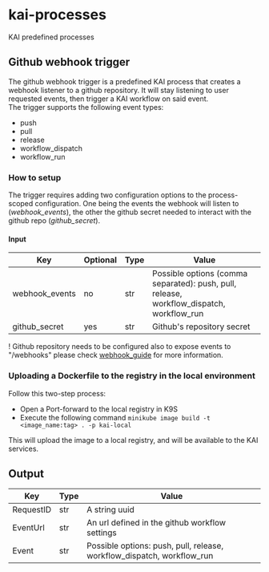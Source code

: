 # kai-processes

KAI predefined processes

## Github webhook trigger

The github webhook trigger is a predefined KAI process that creates a webhook listener to a github repository. It will stay listening to user requested events, then trigger a KAI workflow on said event.  
The trigger supports the following event types:

- push
- pull
- release
- workflow_dispatch
- workflow_run

### How to setup

The trigger requires adding two configuration options to the process-scoped configuration.
One being the events the webhook will listen to (_webhook_events_), the other the github secret needed to interact with the github repo (_github_secret_).

#### Input 

| Key            | Optional  | Type | Value                                                                                         |
|----------------|-----------|------|-----------------------------------------------------------------------------------------------| 
| webhook_events | no        | str  | Possible options (comma separated): push, pull, release, workflow_dispatch, workflow_run      |
| github_secret  | yes       | str  | Github's repository secret                                                                    |

! Github repository needs to be configured also to expose events to "/webhooks" please check [webhook_guide](https://docs.github.com/webhooks/) for more information.


### Uploading a Dockerfile to the registry in the local environment

Follow this two-step process:

- Open a Port-forward to the local registry in K9S
- Execute the following command `minikube image build -t <image_name:tag> . -p kai-local`

This will upload the image to a local registry, and will be available to the KAI services.

## Output

| Key       | Type | Value                                                                  |
|-----------|------|------------------------------------------------------------------------| 
| RequestID | str  | A string uuid                                                          |
| EventUrl  | str  | An url defined in the github workflow settings                         |
| Event     | str  | Possible options: push, pull, release, workflow_dispatch, workflow_run | 
